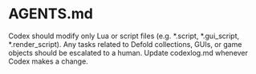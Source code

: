 # AGENTS.md
Codex should modify only Lua or script files (e.g. *.script, *.gui_script, *.render_script).
Any tasks related to Defold collections, GUIs, or game objects should be escalated to a human.
Update codexlog.md whenever Codex makes a change.
